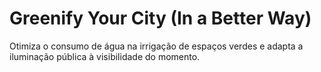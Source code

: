 # Greenify Your City (In a Better Way)
Otimiza o consumo de água na irrigação de espaços verdes e adapta a iluminação pública à visibilidade do momento.
